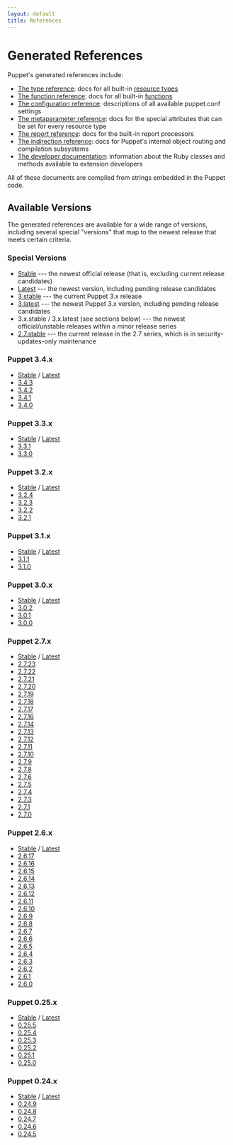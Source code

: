 ```yaml
---
layout: default
title: References
---
```


# Generated References

Puppet's generated references include:

* [The type reference](./latest/type.html): docs for all built-in [resource types](/puppet/latest/reference/lang_resources.html)
* [The function reference](./latest/function.html): docs for all built-in [functions](/puppet/latest/reference/lang_functions.html)
* [The configuration reference](./latest/configuration.html): descriptions of all available puppet.conf settings
* [The metaparameter reference](./latest/metaparameter.html): docs for the special attributes that can be set for every resource type
* [The report reference](./latest/report.html): docs for the built-in report processors
* [The indirection reference](./latest/indirection.html): docs for Puppet's internal object routing and compilation subsystems
* [The developer documentation](./latest/developer): information about the Ruby classes and methods available to extension developers

All of these documents are compiled from strings embedded in the Puppet code.

Available Versions
------------------

The generated references are available for a wide range of versions, including several special "versions" that map to the newest release that meets certain criteria.

### Special Versions

* [Stable](./stable/) --- the newest official release (that is, excluding current release candidates)
* [Latest](./latest/) --- the newest version, including pending release candidates
* [3.stable](./3.stable/) --- the current Puppet 3.x release
* [3.latest](./3.latest) --- the newest Puppet 3.x version, including pending release candidates
* 3.x.stable / 3.x.latest (see sections below) --- the newest official/unstable releases within a minor release series
* [2.7.stable](./2.7.stable/) --- the current release in the 2.7 series, which is in security-updates-only maintenance

### Puppet 3.4.x

* [Stable](./3.4.stable) / [Latest](./3.4.latest/)
* [3.4.3](./3.4.3/)
* [3.4.2](./3.4.2/)
* [3.4.1](./3.4.1/)
* [3.4.0](./3.4.0/)

### Puppet 3.3.x

* [Stable](./3.3.stable) / [Latest](./3.3.latest/)
* [3.3.1](./3.3.1)
* [3.3.0](./3.3.0/)

### Puppet 3.2.x

* [Stable](./3.2.stable) / [Latest](./3.2.latest/)
* [3.2.4](./3.2.4/)
* [3.2.3](./3.2.3/)
* [3.2.2](./3.2.2/)
* [3.2.1](./3.2.1/)

### Puppet 3.1.x

* [Stable](./3.1.stable) / [Latest](./3.1.latest/)
* [3.1.1](./3.1.1/)
* [3.1.0](./3.1.0/)

### Puppet 3.0.x

* [Stable](./3.0.stable) / [Latest](./3.0.latest/)
* [3.0.2](./3.0.2/)
* [3.0.1](./3.0.1/)
* [3.0.0](./3.0.0/)

### Puppet 2.7.x

* [Stable](./2.7.stable) / [Latest](./2.7.latest/)
* [2.7.23](./2.7.23/)
* [2.7.22](./2.7.22/)
* [2.7.21](./2.7.21/)
* [2.7.20](./2.7.20/)
* [2.7.19](./2.7.19/)
* [2.7.18](./2.7.18/)
* [2.7.17](./2.7.17/)
* [2.7.16](./2.7.16/)
* [2.7.14](./2.7.14/)
* [2.7.13](./2.7.13/)
* [2.7.12](./2.7.12/)
* [2.7.11](./2.7.11/)
* [2.7.10](./2.7.10/)
* [2.7.9](./2.7.9/)
* [2.7.8](./2.7.8/)
* [2.7.6](./2.7.6/)
* [2.7.5](./2.7.5/)
* [2.7.4](./2.7.4/)
* [2.7.3](./2.7.3/)
* [2.7.1](./2.7.1/)
* [2.7.0](./2.7.0/)

### Puppet 2.6.x

* [Stable](./2.6.stable) / [Latest](./2.6.latest/)
* [2.6.17](./2.6.17/)
* [2.6.16](./2.6.16/)
* [2.6.15](./2.6.15/)
* [2.6.14](./2.6.14/)
* [2.6.13](./2.6.13/)
* [2.6.12](./2.6.12/)
* [2.6.11](./2.6.11/)
* [2.6.10](./2.6.10/)
* [2.6.9](./2.6.9/)
* [2.6.8](./2.6.8/)
* [2.6.7](./2.6.7/)
* [2.6.6](./2.6.6/)
* [2.6.5](./2.6.5/)
* [2.6.4](./2.6.4/)
* [2.6.3](./2.6.3/)
* [2.6.2](./2.6.2/)
* [2.6.1](./2.6.1/)
* [2.6.0](./2.6.0/)

### Puppet 0.25.x

* [Stable](./0.25.stable) / [Latest](./0.25.latest/)
* [0.25.5](./0.25.5/)
* [0.25.4](./0.25.4/)
* [0.25.3](./0.25.3/)
* [0.25.2](./0.25.2/)
* [0.25.1](./0.25.1/)
* [0.25.0](./0.25.0/)

### Puppet 0.24.x

* [Stable](./0.24.stable) / [Latest](./0.24.latest/)
* [0.24.9](./0.24.9/)
* [0.24.8](./0.24.8/)
* [0.24.7](./0.24.7/)
* [0.24.6](./0.24.6/)
* [0.24.5](./0.24.5/)
